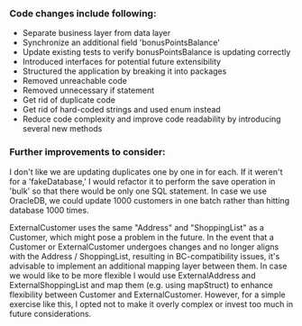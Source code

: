 ### Code changes include following:
- Separate business layer from data layer
- Synchronize an additional field 'bonusPointsBalance'
- Update existing tests to verify bonusPointsBalance is updating correctly
- Introduced interfaces for potential future extensibility
- Structured the application by breaking it into packages
- Removed unreachable code
- Removed unnecessary if statement
- Get rid of duplicate code
- Get rid of hard-coded strings and used enum instead
- Reduce code complexity and improve code readability by introducing several new methods

### Further improvements to consider:
I don't like we are updating duplicates one by one in for each.
If it weren't for a 'fakeDatabase,' I would refactor it to perform the save operation in 'bulk' so that there would be only one SQL statement.
In case we use OracleDB, we could update 1000 customers in one batch rather than hitting database 1000 times.

ExternalCustomer uses the same "Address" and "ShoppingList" as a Customer, which might pose a problem in the future.
In the event that a Customer or ExternalCustomer undergoes changes and no longer aligns with the Address / ShoppingList, resulting in BC-compatibility issues, it's advisable to implement an additional mapping layer between them.
In case we would like to be more flexible I would use ExternalAddress and ExternalShoppingList and map them (e.g. using mapStruct) to enhance flexibility between Customer and ExternalCustomer.
However, for a simple exercise like this, I opted not to make it overly complex or invest too much in future considerations.